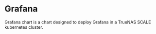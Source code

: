# Grafana

Grafana chart is a chart designed to deploy Grafana in a TrueNAS SCALE kubernetes cluster.
